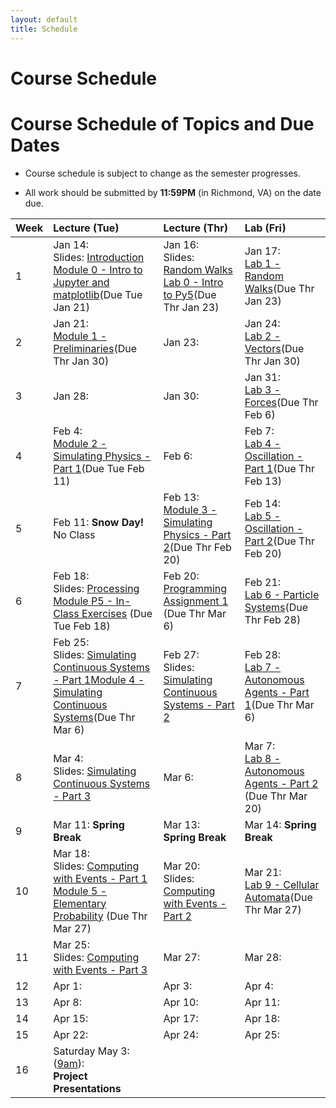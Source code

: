 ```yaml
---
layout: default
title: Schedule
---
```


# Course Schedule

# Course Schedule of Topics and Due Dates

* Course schedule is subject to change as the semester progresses. 

* All work should be submitted by **11:59PM** (in Richmond, VA) on the date due.

| Week | Lecture (Tue)                              | Lecture (Thr)                                 | Lab (Fri)                                        |
| :--- | :---                                       | :---                                          | :---                                             |
| 1    | Jan 14: <br />Slides: [Introduction](lectures/01-Introduction.pdf) <br />[Module 0 - Intro to Jupyter and matplotlib](module/0)(Due Tue Jan 21)          | Jan 16: <br />Slides: [Random Walks](lectures/02-Random-Walks.pdf)<br />[Lab 0 - Intro to Py5](lab/0)(Due Thr Jan 23)                                       | Jan 17: <br />[Lab 1 - Random Walks](lab/1)(Due Thr Jan 23)                  |
| 2    | Jan  21:<br />[Module 1 - Preliminaries](module/1)(Due Thr Jan 30)    | Jan  23:      | Jan  24: <br />[Lab 2 - Vectors](lab/2)(Due Thr Jan 30)         |
| 3    | Jan 28:     | Jan 30:       | Jan 31: <br />[Lab 3 - Forces](lab/3)(Due Thr Feb 6)          |
| 4    | Feb 4: <br />[Module 2 - Simulating Physics - Part 1](module/2)(Due Tue Feb 11)     | Feb 6:        | Feb 7: <br />[Lab 4 - Oscillation - Part 1](lab/4)(Due Thr Feb 13)          |
| 5    | Feb 11: **Snow Day!**  <br /> No Class    | Feb 13: <br />[Module 3 - Simulating Physics - Part 2](module/3)(Due Thr Feb 20)      | Feb 14: <br />[Lab 5 - Oscillation - Part 2](lab/5)(Due Thr Feb 20)          |
| 6    | Feb 18: <br />Slides: [Processing](lectures/Processing.pdf)<br />[Module P5 - In-Class Exercises](https://classroom.github.com/a/ixX7oKS7) (Due Tue Feb 18)   | Feb 20:  <br />[Programming Assignment 1](assignment/1) (Due Thr Mar 6)   | Feb 21:  <br />[Lab 6 - Particle Systems](lab/6)(Due Thr Feb 28)         |
| 7    | Feb 25: <br />Slides: [Simulating Continuous Systems - Part 1](lectures/ContinuousSimulationPart1.pdf)[Module 4 - Simulating Continuous Systems](module/4)(Due Thr Mar 6)     | Feb 27: <br />Slides: [Simulating Continuous Systems - Part 2](lectures/ContinuousSimulationPart2.pdf)      | Feb 28: <br />[Lab 7 - Autonomous Agents - Part 1](lab/7)(Due Thr Mar 6)         |
| 8    | Mar  4: <br />Slides: [Simulating Continuous Systems - Part 3](lectures/ContinuousSimulationPart3.pdf)     | Mar 6:        | Mar 7: <br />[Lab 8 - Autonomous Agents - Part 2](lab/8) (Due Thr Mar 20)          |
| 9    | Mar 11: **Spring Break** | Mar 13: **Spring Break** | Mar 14: **Spring Break** |
| 10   | Mar 18:<br />Slides: [Computing with Events - Part 1](lectures/ComputingWithEventsPart1.pdf) <br />[Module 5 - Elementary Probability](module/5) (Due Thr Mar 27)     | Mar 20: <br />Slides: [Computing with Events - Part 2](lectures/ComputingWithEventsPart2.pdf) | Mar 21:  <br />[Lab 9 - Cellular Automata](lab/9)(Due Thr Mar 27)         |
| 11   | Mar 25: <br />Slides: [Computing with Events - Part 3](lectures/ComputingWithEventsPart3.pdf)    | Mar 27:       | Mar 28:          |
| 12   | Apr 1:      | Apr 3:        | Apr 4:            |
| 13   | Apr 8:      | Apr 10:       | Apr 11:           |
| 14   | Apr 15:     | Apr 17:       | Apr 18:           |
| 15   | Apr 22:     | Apr 24:       | Apr 25:          |
| 16   | Saturday May 3: (<u>9am</u>):<br /> **Project Presentations**     |             |                        |
